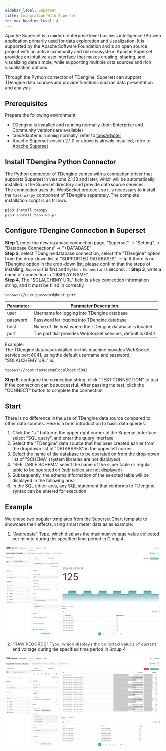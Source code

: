 ```yaml
---
sidebar_label: Superset
title: Integration With Superset
toc_max_heading_level: 4
---
```

Apache Superset is a modern enterprise level business intelligence (BI) web application primarily used for data exploration and visualization.
It is supported by the Apache Software Foundation and is an open source project with an active community and rich ecosystem.
Apache Superset provides an intuitive user interface that makes creating, sharing, and visualizing data simple, while supporting multiple data sources and rich visualization options.  

Through the Python connector of TDengine, Superset can support TDengine data sources and provide functions such as data presentation and analysis  

## Prerequisites

Prepare the following environment:
- TDengine is installed and running normally (both Enterprise and Community versions are available)
- taosAdapter is running normally, refer to [taosAdapter](../../../reference/components/taosAdapter)
- Apache Superset version 2.1.0 or above is already installed, refre to [Apache Superset](https://superset.apache.org/)
 
## Install TDengine Python Connector

The Python connector of TDengine comes with a connection driver that supports Superset in versions 2.1.18 and later, which will be automatically installed in the Superset directory and provide data source services.  
The connection uses the WebSocket protocol, so it is necessary to install the `taos-ws-py` component of TDengine separately. The complete installation script is as follows:  
```bash
pip3 install taospy
pip3 install taos-ws-py
```

## Configure TDengine Connection In Superset

**Step 1**, enter the new database connection page, "Superset" → "Setting" → "Database Connections" → "+DATABASE"   
**Step 2**, select TDengine database connection, select the "TDengine" option from the drop-down list of "SUPPORTED DATABASES". 
:::tip
If there is no TDengine option in the drop-down list, please confirm that the steps of installing, `Superset` is first and `Python Connector` is second.
:::
**Step 3**, write a name of connection in "DISPLAY NAME"  
**Step 4**, The "SQLALCHEMY URL" field is a key connection information string, and it must be filled in correctly  
```bash
taosws://user:password@host:port
```
| Parameter  | <center>Parameter Description</center>                      |
|:---------- |:---------------------------------------------------------   |
|user        | Username for logging into TDengine database                 |   
|password    | Password for logging into TDengine database                 |
|host        | Name of the host where the TDengine database is located     |
|port        | The port that provides WebSocket services, default is 6041  |

Example:  
The TDengine database installed on this machine provides WebSocket service port 6041, using the default username and password, "SQLALCHEMY URL" is:
```bash
taosws://root:taosdata@localhost:6041  
```
**Step 5**, configure the connection string, click "TEST CONNECTION" to test if the connection can be successful. After passing the test, click the "CONNECT" button to complete the connection  
       

## Start

There is no difference in the use of TDengine data source compared to other data sources. Here is a brief introduction to basic data queries:  
1. Click the "+" button in the upper right corner of the Superset interface, select "SQL query", and enter the query interface  
2. Select the "TDengine" data source that has been created earlier from the dropdown list of "DATABASES" in the upper left corner
3. Select the name of the database to be operated on from the drop-down list of "SCHEMA" (system libraries are not displayed)  
4. "SEE TABLE SCHEMA" select the name of the super table or regular table to be operated on (sub tables are not displayed)  
5. Subsequently, the schema information of the selected table will be displayed in the following area  
6. In the SQL editor area, any SQL statement that conforms to TDengine syntax can be entered for execution  

## Example

We chose two popular templates from the Superset Chart template to showcase their effects, using smart meter data as an example:  

1. "Aggregate" Type, which displays the maximum voltage value collected per minute during the specified time period in Group 4  

  ![superset-demo1](./superset-demo1.jpeg)  

2. "RAW RECORDS" Type, which displays the collected values of current and voltage during the specified time period in Group 4  

  ![superset-demo2](./superset-demo2.jpeg)  